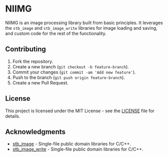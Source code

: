 # NIIMG

NIIMG is an image processing library built from basic principles. It leverages the `stb_image` and `stb_image_write` libraries for image loading and saving, and custom code for the rest of the functionality.

## Contributing

1. Fork the repository.
2. Create a new branch (`git checkout -b feature-branch`).
3. Commit your changes (`git commit -am 'Add new feature'`).
4. Push to the branch (`git push origin feature-branch`).
5. Create a new Pull Request.

## License

This project is licensed under the MIT License - see the [LICENSE](LICENSE) file for details.

## Acknowledgments

- [stb_image](https://github.com/nothings/stb) - Single-file public domain libraries for C/C++.
- [stb_image_write](https://github.com/nothings/stb) - Single-file public domain libraries for C/C++.